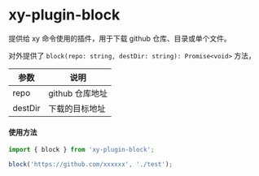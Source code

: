 # xy-plugin-block

提供给 xy 命令使用的插件，用于下载 github 仓库、目录或单个文件。

对外提供了 `block(repo: string, destDir: string): Promise<void>` 方法，

| 参数    | 说明            |
| ------- | --------------- |
| repo    | github 仓库地址 |
| destDir | 下载的目标地址  |

#### 使用方法

```js
import { block } from 'xy-plugin-block';

block('https://github.com/xxxxxx', './test');
```

